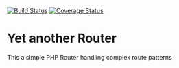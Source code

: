 [![Build Status](https://travis-ci.org/Akanoa/Router.svg?branch=master)](https://travis-ci.org/Akanoa/Router)
[![Coverage Status](https://coveralls.io/repos/github/Akanoa/Router/badge.svg?branch=master)](https://coveralls.io/github/Akanoa/Router?branch=master)
# Yet another Router
This a simple PHP Router handling complex route patterns
